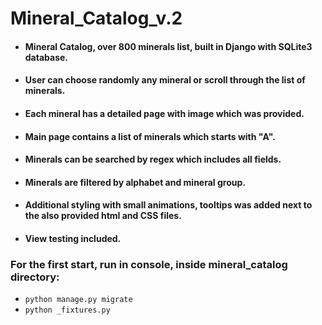 # Mineral_Catalog_v.2

- #### Mineral Catalog, over 800 minerals list, built in Django with SQLite3 database. 
- #### User can choose randomly any mineral or scroll through the list of minerals.
- #### Each mineral has a detailed page with image which was provided.
- #### Main page contains a list of minerals which starts with "A".
- #### Minerals can be searched by regex which includes all fields.
- #### Minerals are filtered by alphabet and mineral group.
- #### Additional styling with small animations, tooltips was added next to the also provided html and CSS files.
- #### View testing included.

### For the first start, run in console, inside mineral_catalog directory:
* ```python manage.py migrate```
* ```python _fixtures.py```
